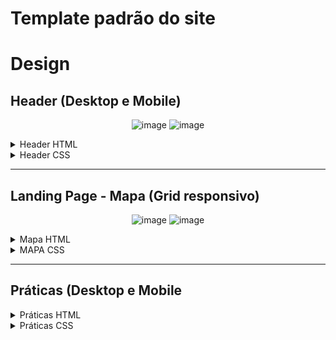 # Template padrão do site

# Design


## Header (Desktop e Mobile)
<div align="center">

![image](https://user-images.githubusercontent.com/127517961/236696848-bbb42f1a-7735-4ade-9fe4-9bb0531d5a15.png)
![image](https://user-images.githubusercontent.com/127517961/236696891-f916b20a-e60b-4454-986e-c8a28e748c0a.png)

 </div> 
 
 <details>
  <summary>Header HTML</summary>

  ```html
  <header>
        <div class="imagem-header"> <!-- Paulo -->
            <img width="200" height="180" src="https://raw.githubusercontent.com/ICEI-PUC-Minas-PMV-SI/pmv-si-2023-1-e1-proj-web-t5-governanca-local/main/src/src/logo/GL%20-%20PGN.png" alt="logo do projeto governança local">
        </div>
    <nav>
        <ul>
            <li><img widht="30" height="30" src="https://raw.githubusercontent.com/ICEI-PUC-Minas-PMV-SI/pmv-si-2023-1-e1-proj-web-t5-governanca-local/97c12341bd278b747feafe1f3401eb34059306cb/src/src/Icons/solidariedade.png" alt="Ícone de Projeto">
                <a href="#front">Projeto</a></li>
            <li><img widht="30" height="30" src="https://raw.githubusercontent.com/ICEI-PUC-Minas-PMV-SI/pmv-si-2023-1-e1-proj-web-t5-governanca-local/a320ac9e1d7e7b46f4d2bfcab7e85d8bcbc39349/src/src/Icons/ecologia.png" alt="Ícone de Boas Práticas">
                <a href="#prat">Práticas</a></li>
            <li><img widht="30" height="30" src="https://raw.githubusercontent.com/ICEI-PUC-Minas-PMV-SI/pmv-si-2023-1-e1-proj-web-t5-governanca-local/main/src/src/Icons/Icon-Pin.png" alt="Ícone do Mapa">
                <a href="#mapa">Mapa</a></li>
            <li><img widht="30" height="30" src="https://raw.githubusercontent.com/ICEI-PUC-Minas-PMV-SI/pmv-si-2023-1-e1-proj-web-t5-governanca-local/main/src/src/Icons/Icon-Pessoas.png" alt="Ícone de Pessoas">
                <a href="#forumm">Fórum</a></li>
            <li><img widht="30" height="30" src="https://user-images.githubusercontent.com/127517961/234959722-b351f518-23ea-4d90-bce4-0227c61167f5.png" alt="Ícone de Resumo">
                <a href="#sobre">Sobre nós</a></li>
            <li><img widht="30" height="30" src="https://raw.githubusercontent.com/ICEI-PUC-Minas-PMV-SI/pmv-si-2023-1-e1-proj-web-t5-governanca-local/main/src/src/Icons/Icon-Conta.png" alt="Ícone de Conta">
                <a href="#">Entrar</a></li>
        </ul>
     </nav>
    </header>
  ```
  </details>
  
   <details>
  <summary>Header CSS</summary>

  ```css
  header{
    display: flex;
    justify-content: space-between;
    align-items: center;
    width: 100%;
    background-color: #20b3ab;

}
.imagem-header img {
    margin: 20px 10px;
    border-radius: 3px;
    box-shadow: 16px 16px black;
}

header ul {
    justify-content: center;
    margin-right: 20px;
    gap: 23px;
    list-style: none;
    display: flex;  
    width: 100%;
    padding: 0px;
}
header ul img {
    display: inline;
    align-self: center;

}
header ul li {
    display: flex;
    align-items: center;
    width: 100px;
    cursor: pointer;
    font-family: 'Poppins', sans-serif;
    font-weight: 900;
    transition:0.3s;
}
header ul a{
    display: inline;
    text-decoration: none;
    text-align: justify;
    width: 1vw;   
    color: black;
    padding: 1px;
    margin: 1px;
}
header ul a:hover {
    color: orange;
}
@media (max-width:900px) {

    header{
        flex-direction: column;
    }
    header ul{
        flex-direction: column;
        place-self: center;
    }
}
  ```
  </details>
  
--------------------------------------------------------------------------------------------------------------------------------------------------
  
## Landing Page - Mapa (Grid responsivo)
<div align="center">
  
![image](https://user-images.githubusercontent.com/128330026/236692092-d5cef249-0387-4ed6-8d1c-3cef1a059e48.png)
![image](https://user-images.githubusercontent.com/128330026/236692145-2ffd3b30-349a-40d7-973f-4b04a41fdcaf.png)
  
</div>

<details>
  <summary>Mapa HTML</summary>

  ```html
  <section id="mapa"><!-- Começo da Parte do Victor
    Sessão do MAPA-->
        <article id="articlemapa">
            <div class="TituloMapa"><h2>Gostaria de acessar o seu mapa?</h2></div>
            <img id="landingpage-image-mapa" width="250" src="https://raw.githubusercontent.com/ICEI-PUC-Minas-PMV-SI/pmv-si-2023-1-e1-proj-web-t5-governanca-local/main/src/src/imgs/landingpage-image-mapa.png" alt="Imagem dos mapas">
            <div class="botaoCliqueAqui">
                
                <p>Clique Aqui!</p>
                
            </div>
        </article>
    </section><!--Fim da Parte do Victor-->
  ```
  </details>
  
  <details>
  <summary>MAPA CSS</summary>

  ```css
/* Começo da parte do Victor
Sessão do MAPA da Landing Page */
#articlemapa {
    display: grid;
    grid-template-columns: 1fr 20px 1fr;
    grid-template-rows: 50% 50%;
    background-color: lightgray;
    margin: 0px;
    box-sizing: border-box;
    padding: 5%;
    width: 100%;

}
#landingpage-image-mapa {
    order: 1;
    width: 80%;
    max-width: 350px;
    grid-column:1;
    grid-row-start: 1;
    grid-row-end: 3;
    outline: 2px solid black;
    place-self: center;
}
.TituloMapa {
    width: 90%;
    order: 2;
    grid-column: 3;
    grid-row: 1;
    place-self: center;
    align-self:center;
    text-align: center;
}
.TituloMapa h2 {
    font-size: 3vw;
    margin: 1%;
    }
.botaoCliqueAqui {
    order: 3;
    grid-column: 3;
    grid-row: 2;
    text-align: center;
    color: white;
    border: 10px #20b3ab;
    outline: 0.5vw solid black;
    background-color: #20b3ab;
    padding: 0px 5%;
    margin: 1%;
    place-self: center; 
    cursor: pointer;
    transition:0.3s;
}
.botaoCliqueAqui p {
    margin: 2% 5%;
    font-size: 2vw;
    font-family: 'Poppins', sans-serif;
}
.botaoCliqueAqui:hover {
    background-color: orange;
}
/*Fim da parte do Victor*/
```
</details>

--------------------------------------------------------------------------------------------------------------------------------------------------
## Práticas (Desktop e Mobile
<details>
  <summary>Práticas HTML</summary>

  ```html
   </article><!-- Começo da Parte Gabriel-->
        <aside class="imagem-inicial">
            <img width="250" src="https://raw.githubusercontent.com/ICEI-PUC-Minas-PMV-SI/pmv-si-2023-1-e1-proj-web-t5-governanca-local/660817046cb4582ce8b6ced350a57e671a3517ae/src/src/Icons/pessoas.png">
        </aside>    
    </section>
    <section class="praticas" id="prat">
      <aside id="imagempraticas">
        <img width="600"
          src="https://user-images.githubusercontent.com/102264520/236566377-9b5c332d-250e-4e46-8bed-cd260c5c7b04.png"
          alt="Imagem das boa práticas">
      </aside>
      <div id="textopraticas">
        <h2>Confira práticas <br> de boa convivência</h2>
        <input class="btn" type="button" value="EXPLORE">
      </div>
    </section><!--Final da Parte do Gabriel-->  
  ```
  </details>
  
  <details>
  <summary>Práticas CSS</summary>

  ```css
  .praticas{
display: flex;
background-color: #ececec;
padding: 20px 0;
}

#imagempraticas{
    display: flex;
    align-items: center;
    justify-content: center;
}


#imagempraticas img{
width: 50vw;
align-items: center;
justify-content: center;
}
   
#textopraticas {
align-items: center;
justify-content: center;
text-align: center;
width: 50%;
}

.btn{
    margin-top: 20px ;
width: 50%;
height: 70px;
border: 3px solid black;
cursor: pointer;
font-family: 'Poppins', sans-serif;
font-weight: 900;
background-color: #FAC710;
transition:0.3s;
}
.btn:hover{
    background-color: #20b3ab;
}

#textopraticas h2 {
font-size: 40pt;
text-align: center;
margin: 0;
}

  ```





## Fórum (Desktop e Mobile)

<div align="center">

![Forum Desktop](https://user-images.githubusercontent.com/128436722/236691427-212c4cee-6cb1-4076-889f-e038fad0f1b3.png)
![Forum Mobile](https://user-images.githubusercontent.com/128436722/236691431-75e64f3a-f5e2-4169-8576-b3022b015de6.png)

</div>

<details>
  <summary>Fórum HTML</summary>

  ```html
   <section class="forum-section" id="forumm"><!--Início Wesney-->
        <article id="articleforum">
            <img id="picforum" width="450" src="https://raw.githubusercontent.com/ICEI-PUC-Minas-PMV-SI/pmv-si-2023-1-e1-proj-web-t5-governanca-local/main/src/src/imgs/landingpage-image-forum.png" alt="Imagem do fórum">
        </article>
           <div class="Forum">
            <h2>Tenha acesso ao <br> nosso fórum!</h2>
           <p>Para prosseguir, faça o seu <a href="#"><strong>cadastro</strong></a>!<br>
            É rápido e fácil.</p>
            <input class="btn2" type="button" value="FORUM">
        </div>
    </section><!--Fim Wesney-->
  ```
  </details>
  
  <details>
  <summary>Fórum CSS</summary>

  ```css
  .forum-section {
    display: flex ;
    background-color: #e6e6e6;
    width: 100%;
    padding: 20px 0;
}

#articleforum{
    display: flex;
    justify-content: center;
    align-items: center;
    width: 60%;

}

.Forum{
    width: 60%;
    place-self: center;
    justify-content: center;
    align-items: center;
}


.btn2 {
        align-items: center;
        justify-content: center;
        width: 250px;
        height: 80px;
        border: 3px solid black;
        cursor: pointer;
        font-family: 'Poppins', sans-serif;
        font-weight: 900;
        color: white;
        background-color: #20b3ab
}

.btn2:hover {
background-color: #FAC710;
}

.forum h2 {
    font-size: 40px;
    justify-content: center ;
}

@media (max-width:900px) {
    
    .forum-section{
        flex-direction: column;
        padding-bottom: 20px;
    }

    .btn2{
        width: 80%;
        justify-content: center;
        align-items: center;
    }

    #articleforum{
        width: 100%;
        align-items: center;
        justify-content: center;
        place-self: center;
    }

    #picforum{
        width: 70%;
    }
}

  ```
  </details>
  
--------------------------------------------------------------------------------------------------------------------------------------------------

## Sobre Nós (Desktop e Mobile)

<div align="center">
  
![image](https://user-images.githubusercontent.com/127517961/236687405-0ee2f9f6-2ad8-4601-b98c-4d32f6d091c8.png)
![image](https://user-images.githubusercontent.com/127517961/236687513-d3728986-75f8-42ba-8f07-a5dd49260848.png)
  
</div>


<details>
  <summary>Sobre Nós HTML</summary>

  ```html
<section class="section-sobre" id="sobre">
        <aside class="h1-texto">
            <h1>Quem Somos? <br> <span>Onde vivemos?</span><br> <span class=linha>------------</span></h1>
        </aside>
    <article class="membros-imagens">
                    <ul>
                        <li><a href="https://www.linkedin.com/in/pedro-henrique-nunes-642211263/" target="_blank"><img class="pedro" src="https://raw.githubusercontent.com/ICEI-PUC-Minas-PMV-SI/pmv-si-2023-1-e1-proj-web-t5-governanca-local/df0ef5d8e2d40a0b28cecdba4610606d70d48bb4/src/src/imgs/me.jpg" alt="Pedro"></a> </li>
                        <li><a href="https://www.linkedin.com/in/victorhvasquez/" target="_blank"><img src="https://raw.githubusercontent.com/ICEI-PUC-Minas-PMV-SI/pmv-si-2023-1-e1-proj-web-t5-governanca-local/df0ef5d8e2d40a0b28cecdba4610606d70d48bb4/src/src/imgs/victor.jpg" alt="Victor"></a></li>
                    </ul>
                    <ul>
                        <li><a href="#"><img src="https://raw.githubusercontent.com/ICEI-PUC-Minas-PMV-SI/pmv-si-2023-1-e1-proj-web-t5-governanca-local/df0ef5d8e2d40a0b28cecdba4610606d70d48bb4/src/src/imgs/gabriel.jpg" target="_blank" alt="Gabriel"></a></li>
                        <li><a href="http://"><img src="https://raw.githubusercontent.com/ICEI-PUC-Minas-PMV-SI/pmv-si-2023-1-e1-proj-web-t5-governanca-local/df0ef5d8e2d40a0b28cecdba4610606d70d48bb4/src/src/imgs/Lucas.jpg"  target="_blank" alt="Lucas"></a></li>
                    </ul>
                        <ul>
                        <li><a href="#"><img src="https://raw.githubusercontent.com/ICEI-PUC-Minas-PMV-SI/pmv-si-2023-1-e1-proj-web-t5-governanca-local/df0ef5d8e2d40a0b28cecdba4610606d70d48bb4/src/src/imgs/file.jpg" target="_blank" alt="Wesney"></a></li>
                        <li><a href="#"><img src="https://raw.githubusercontent.com/ICEI-PUC-Minas-PMV-SI/pmv-si-2023-1-e1-proj-web-t5-governanca-local/df0ef5d8e2d40a0b28cecdba4610606d70d48bb4/src/src/imgs/Paulo.jpg"  target="_blank" alt="Paulo"></a></li>
                    </ul>
                </ul>
    </article>
    </section>
  ```
</details>


<details>
  <summary>Sobre Nós CSS</summary>

  ```css
  .section-sobre{
    display: grid;
    grid-template-columns: 2fr 1fr;
    grid-column-gap: 20px;
    grid-template-areas: "titulo criadores";
    background-color: whitesmoke;
    padding: 20px 0;
}

.h1-texto{
    grid-area: "titulo";
}

.membros-imagens{
    grid-area: "criadores";
}

.h1-texto{
    display: flex;
    justify-content: center;
    align-items: center;
    font-size: 40pt;
}

.h1-texto span{
    color: rgb(104, 99, 99);
}

.membros-imagens{
    display: flex;
    grid-template-columns: 33% 33% 33%;

                         
}

.membros-imagens ul {
    list-style:none;
    padding: 0px 10px;

}

.membros-imagens img{
    border-radius: 1000px;
    margin-top: 20px;
    box-shadow: 10px 10px black;
    width: 100%;
    transition:0.3s;
}

.membros-imagens img:hover{
    box-shadow: 10px 10px orange;
}


@media (max-width:900px) {
    .section-sobre{
        grid-template-columns: 1fr;
        grid-template-rows: 1fr;
        grid-template-areas: "titulo"
                             "criadores";
    }
    .membros-imagens ul {
        padding: 0px 10%;
    }
    .membros-imagens{
        display: grid;
        grid-area: "criadores";
        place-self: center;

    }

    .h1-texto{
        grid-area: "titulo";
        font-size: 30pt;
    }

    .h1-texto{
        display: flex;
        text-align: center;
        justify-content: center;
        align-items: center;
        font-size: 5vw;
    }

}
  ```
</details>

## Footer (Desktop e Mobile)

<div align="center">
  
![image](https://user-images.githubusercontent.com/127517961/236697155-75a2ad31-6f65-498f-9f4b-660be842cbcb.png)
![image](https://user-images.githubusercontent.com/127517961/236697220-b7ef01ae-84c1-4547-9dc8-a1e4e8f2f509.png)

</div>

 <details>
  <summary>Footer HTML</summary>

  ```html
  <footer>
        <img width="100" class="footer-logo-gov-local" src="https://raw.githubusercontent.com/ICEI-PUC-Minas-PMV-SI/pmv-si-2023-1-e1-proj-web-t5-governanca-local/main/src/src/logo/GL%20-%20PGN.png" alt="logo do projeto governança local">
        <h1>© Governança Local</h1>
        <img width="100" class="footer-logo-github" src="https://raw.githubusercontent.com/ICEI-PUC-Minas-PMV-SI/pmv-si-2023-1-e1-proj-web-t5-governanca-local/main/src/src/logo/logo-github.png" alt="logo do GitHub">
        <img width="100" class="footer-logo-pucminas" src="https://raw.githubusercontent.com/ICEI-PUC-Minas-PMV-SI/pmv-si-2023-1-e1-proj-web-t5-governanca-local/main/src/src/logo/logo-pucminas.png" alt="logo da PUC-Minas">
    </footer>
  ```
  </details>
  
  
  <details>
  <summary>Footer CSS</summary>

  ```css
  footer {
    display: grid;
    grid-template-columns: 1fr 2fr 1fr 1fr;
    grid-template-rows: 1fr;
    align-items: center;
    width: 100%;
    background-color: #20b3ab;
}
footer img {
    width: 30%;
    display: flex;
}
footer h1 {
    font-size: 3vw;
    justify-self: center;
    text-align: center;
}
.footer-logo-gov-local {
    grid-column: 1;
    width: 50%;
}
.footer-logo-github {
    padding-right: 20px;
    grid-column: 3;
    grid-row: 1;
    width: 50%;
    justify-self: end;
}
.footer-logo-pucminas {
    grid-column: 4;
    grid-row: 1;
    width: 50%;
    float: left;
    padding-left: 20px;
    margin-right: 20px;
    border-left: 1px solid rgb(70, 68, 68);
}
  ```
  </details>

--------------------------------------------------------------------------------------------------------------------------------------------------

## Logotipo
<div align="center">
  
![GL - Vetorizada](https://user-images.githubusercontent.com/128436722/234724914-6e5d3711-f001-4c06-8183-66de50f0bf36.svg)
</div>



----------------------------------------------------------------------------------------------------------------------------------
## Cores

![Image](https://user-images.githubusercontent.com/127517961/234970673-d632a688-fb40-449b-87bf-4a1307232f7e.png)

A temática das cores refere-se à uma combinação monocromática, buscando trazer sensações de acolhimento, tais como uma vizinhança deveria ter, como uma participação do verde <strong> [#7EFC00]</strong>, azul <strong> [#20B3AB] </strong>, amarelo <strong> [#FAAC0] </strong> (aspectos ambientais). <br>
Ademais, são utilizado tons neutros, como preto, cinza e branco, a fim de balancear as tonalidades.

----------------------------------------------------------------------------------------------------------------------------------

## Tipografia
![image](https://user-images.githubusercontent.com/127517961/234681452-40970274-6afd-4823-8dad-45cd77583f70.png)

----------------------------------------------------------------------------------------------------------------------------------

## Iconografia

<div width="100%">
  
![image](https://user-images.githubusercontent.com/127517961/235319075-3998ac3c-7702-43c8-9883-2fb6f46bec01.png)
![image](https://user-images.githubusercontent.com/127517961/235319635-5c807f3e-8094-4f91-b952-1eac0c128630.png)
![image](https://user-images.githubusercontent.com/127517961/235319313-708f3d5b-093f-4991-bd08-22c948fbe5d6.png)
![image](https://user-images.githubusercontent.com/127517961/235319426-496e45ec-e6f3-4176-ac04-f2e67614e23d.png)
![image](https://user-images.githubusercontent.com/127517961/235319473-2c334ea7-38a0-476e-abc4-7a64a638c4c1.png)
![image](https://user-images.githubusercontent.com/127517961/235319544-8a3d4ef1-15c3-48f8-8446-3e4b5a40bab4.png)
![image](https://user-images.githubusercontent.com/127517961/235319742-4cc2ad92-f2b1-470a-96a7-63451dfa0446.png)
![image](https://user-images.githubusercontent.com/127517961/235319788-2bfd3ae6-bf4c-4bed-a1fc-347a3db4611c.png)  
![image](https://user-images.githubusercontent.com/127517961/235319602-f5408486-3ef9-4277-a19c-270bb60487bf.png)
![image](https://user-images.githubusercontent.com/127517961/236059885-8312df63-d023-4903-bf71-0490f0bd3465.png)



</div>

----------------------------------------------------------------------------------------------------------------------------------

